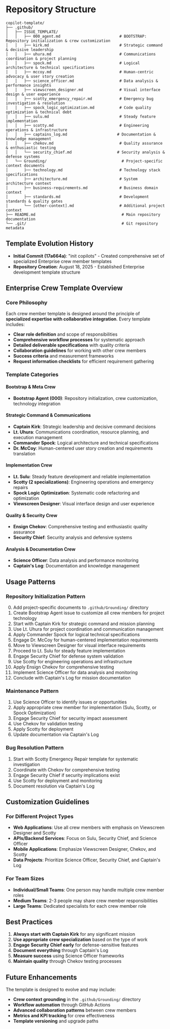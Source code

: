 # Repository Structure

```
copilot-template/
├── .github/
│   ├── ISSUE_TEMPLATE/
│   │   ├── 000_agent.md                          # BOOTSTRAP: Repository initialization & crew customization
│   │   ├── kirk.md                               # Strategic command & decisive leadership
│   │   ├── uhura.md                              # Communications coordination & project planning
│   │   ├── spock.md                              # Logical architecture & technical specifications
│   │   ├── mccoy.md                              # Human-centric advocacy & user story creation
│   │   ├── science_officer.md                    # Data analysis & performance insights
│   │   ├── viewscreen_designer.md                # Visual interface design & user experience
│   │   ├── scotty_emergency_repair.md            # Emergency bug investigation & resolution
│   │   ├── spock_logic_optimization.md           # Code quality optimization & technical debt
│   │   ├── sulu.md                               # Steady feature implementation
│   │   ├── scotty.md                             # Engineering operations & infrastructure
│   │   ├── captains_log.md                      # Documentation & knowledge management
│   │   ├── chekov.md                             # Quality assurance & enthusiastic testing
│   │   └── security_chief.md                    # Security analysis & defense systems
│   └── Grounding/                                 # Project-specific context documents
│       ├── technology.md                         # Technology stack specifications
│       ├── architecture.md                       # System architecture context
│       ├── business-requirements.md              # Business domain context
│       ├── standards.md                          # Development standards & quality gates
│       └── [other-context].md                    # Additional project context
├── README.md                                      # Main repository documentation
└── .git/                                          # Git repository metadata
```

## Template Evolution History

- **Initial Commit (17a664a)**: "init copilots" - Created comprehensive set of specialized Enterprise crew member templates
- **Repository Creation**: August 18, 2025 - Established Enterprise development template structure

## Enterprise Crew Template Overview

### Core Philosophy
Each crew member template is designed around the principle of **specialized expertise with collaborative integration**. Every template includes:

- **Clear role definition** and scope of responsibilities
- **Comprehensive workflow processes** for systematic approach
- **Detailed deliverable specifications** with quality criteria
- **Collaboration guidelines** for working with other crew members
- **Success criteria** and measurement frameworks
- **Request information checklists** for efficient requirement gathering

### Template Categories

#### **Bootstrap & Meta Crew**
- **Bootstrap Agent (000)**: Repository initialization, crew customization, technology integration

#### **Strategic Command & Communications**
- **Captain Kirk**: Strategic leadership and decisive command decisions
- **Lt. Uhura**: Communications coordination, resource planning, and execution management
- **Commander Spock**: Logical architecture and technical specifications
- **Dr. McCoy**: Human-centered user story creation and requirements translation

#### **Implementation Crew**
- **Lt. Sulu**: Steady feature development and reliable implementation
- **Scotty (2 specializations)**: Engineering operations and emergency repairs
- **Spock Logic Optimization**: Systematic code refactoring and optimization
- **Viewscreen Designer**: Visual interface design and user experience

#### **Quality & Security Crew**
- **Ensign Chekov**: Comprehensive testing and enthusiastic quality assurance
- **Security Chief**: Security analysis and defensive systems

#### **Analysis & Documentation Crew**
- **Science Officer**: Data analysis and performance monitoring
- **Captain's Log**: Documentation and knowledge management

## Usage Patterns

### **Repository Initialization Pattern**
0. Add project-specific documents to `.github/Grounding/` directory
1. Create Bootstrap Agent issue to customize all crew members for project technology
2. Start with Captain Kirk for strategic command and mission planning
3. Use Lt. Uhura for project coordination and communication management
4. Apply Commander Spock for logical technical specifications
5. Engage Dr. McCoy for human-centered implementation requirements
6. Move to Viewscreen Designer for visual interface requirements
7. Proceed to Lt. Sulu for steady feature implementation
8. Engage Security Chief for defense system validation
9. Use Scotty for engineering operations and infrastructure
10. Apply Ensign Chekov for comprehensive testing
11. Implement Science Officer for data analysis and monitoring
12. Conclude with Captain's Log for mission documentation

### **Maintenance Pattern**
1. Use Science Officer to identify issues or opportunities
2. Apply appropriate crew member for implementation (Sulu, Scotty, or Spock Optimization)
3. Engage Security Chief for security impact assessment
4. Use Chekov for validation testing
5. Apply Scotty for deployment
6. Update documentation via Captain's Log

### **Bug Resolution Pattern**
1. Start with Scotty Emergency Repair template for systematic investigation
2. Coordinate with Chekov for comprehensive testing
3. Engage Security Chief if security implications exist
4. Use Scotty for deployment and monitoring
5. Document resolution via Captain's Log

## Customization Guidelines

### **For Different Project Types**
- **Web Applications**: Use all crew members with emphasis on Viewscreen Designer and Scotty
- **APIs/Backend Services**: Focus on Sulu, Security Chief, and Science Officer
- **Mobile Applications**: Emphasize Viewscreen Designer, Chekov, and Scotty
- **Data Projects**: Prioritize Science Officer, Security Chief, and Captain's Log

### **For Team Sizes**
- **Individual/Small Teams**: One person may handle multiple crew member roles
- **Medium Teams**: 2-3 people may share crew member responsibilities
- **Large Teams**: Dedicated specialists for each crew member role

## Best Practices

1. **Always start with Captain Kirk** for any significant mission
2. **Use appropriate crew specialization** based on the type of work
3. **Engage Security Chief early** for defense-sensitive features
4. **Document everything** through Captain's Log
5. **Measure success** using Science Officer frameworks
6. **Maintain quality** through Chekov testing processes

## Future Enhancements

The template is designed to evolve and may include:
- **Crew context grounding** in the `.github/Grounding/` directory
- **Workflow automation** through GitHub Actions
- **Advanced collaboration patterns** between crew members
- **Metrics and KPI tracking** for crew effectiveness
- **Template versioning** and upgrade paths
